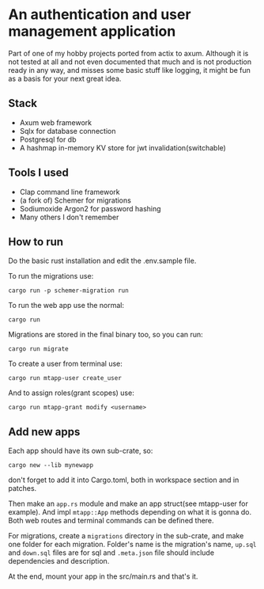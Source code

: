 # An authentication and user management application

Part of one of my hobby projects ported from actix to axum. Although it is not tested at all and not even documented that much and is not production ready in any way, and misses some basic stuff like logging, it might be fun as a basis for your next great idea.

## Stack

- Axum web framework
- Sqlx for database connection
- Postgresql for db
- A hashmap in-memory KV store for jwt invalidation(switchable)

## Tools I used

- Clap command line framework
- (a fork of) Schemer for migrations
- Sodiumoxide Argon2 for password hashing
- Many others I don't remember

## How to run

Do the basic rust installation and edit the .env.sample file.

To run the migrations use:

```
cargo run -p schemer-migration run
```

To run the web app use the normal:

```
cargo run 
```

Migrations are stored in the final binary too, so you can run:

```
cargo run migrate
```

To create a user from terminal use:

```
cargo run mtapp-user create_user
```

And to assign roles(grant scopes) use:

```
cargo run mtapp-grant modify <username>
```

## Add new apps

Each app should have its own sub-crate, so:

```
cargo new --lib mynewapp
```

don't forget to add it into Cargo.toml, both in workspace section and in patches.

Then make an `app.rs` module and make an app struct(see mtapp-user for example). And impl `mtapp::App` methods depending on what it is gonna do. Both web routes and terminal commands can be defined there.

For migrations, create a `migrations` directory in the sub-crate, and make one folder for each migration. Folder's name is the migration's name, `up.sql` and `down.sql` files are for sql and `.meta.json` file should include dependencies and description.

At the end, mount your app in the src/main.rs and that's it.